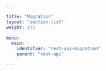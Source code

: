```yaml
---

title: "Migration"
layout: "section-list"
weight: 175

menu:
  main:
    identifier: "rest-api-migration"
    parent: "rest-api"

---
```

